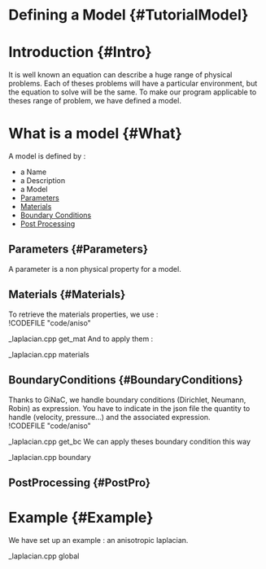 Defining a Model {#TutorialModel}
================



# Introduction {#Intro}

It is well known an equation can describe a huge range of physical
problems.  Each of theses problems will have a particular environment,
but the equation to solve will be the same.  To make our program
applicable to theses range of problem, we have defined a model.

# What is a model {#What}

A model is defined by :
- a Name
- a Description
- a Model
- [Parameters](#Parameters)
- [Materials](#Materials)
- [Boundary Conditions](#BoundaryConditions)
- [Post Processing](#PostPro)

## Parameters {#Parameters}
A parameter is a non physical property for a model.

## Materials {#Materials}
To retrieve the materials properties, we use :   
!CODEFILE "code/aniso"   

_laplacian.cpp get_mat
And to apply them :   
<!--
!CODEFILE "code/model1.cpp"   
-->
_laplacian.cpp materials

## BoundaryConditions {#BoundaryConditions}
Thanks to GiNaC, we handle boundary conditions (Dirichlet, Neumann, Robin) as expression.
You have to indicate in the json file the quantity to handle (velocity, pressure...) and the associated expression.   
!CODEFILE "code/aniso"   

_laplacian.cpp get_bc
We can apply theses boundary condition this way
<!--
!CODEFILE "code/aniso"   
-->

_laplacian.cpp boundary

## PostProcessing {#PostPro}

# Example {#Example}
We have set up an example : an anisotropic laplacian.   
<!--
!CODEFILE "code/aniso"   
-->
_laplacian.cpp global
